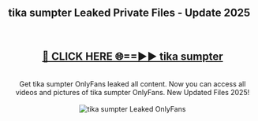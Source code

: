 <h2>tika sumpter Leaked Private Files - Update 2025</h2>
<br>
<div align="center">
<h2><a href="https://cliphot.my.id/tika_sumpter" rel="nofollow">🔴 CLICK HERE 🌐==►► tika sumpter</a></h2>
<br>
Get tika sumpter OnlyFans leaked all content. Now you can access all videos and pictures of tika sumpter OnlyFans. New Updated Files 2025!
<br>
<br>
<a href="https://cliphot.my.id/tika_sumpter" rel="nofollow" data-target="animated-image.originalLink"><img src="https://i.ibb.co.com/WyWwxjT/player-gif2.gif" alt="tika sumpter Leaked OnlyFans" style="max-width: 100%; display: inline-block;" data-target="animated-image.originalImage"></a>
</div>
<br>